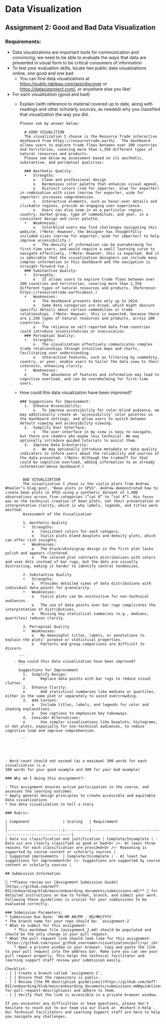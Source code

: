 # Data Visualization

## Assignment 2: Good and Bad Data Visualization

### Requirements:

- Data visualizations are important tools for communication and convincing; we need to be able to evaluate the ways that data are presented in visual form to be critical consumers of information 
- To test your evaluation skills, locate two public data visualizations online, one good and one bad  
    - You can find data visualizations at https://public.tableau.com/app/discover or https://datavizproject.com/, or anywhere else you like! 
- For each visualization (good and bad):  
    - Explain (with reference to material covered up to date, along with readings and other scholarly sources, as needed) why you classified that visualization the way you did.
      
      ```
      Please see my answer below: 

        # GOOD VISUALITION
        The visualization I choose is the Resource Trade interactive dashboard from https://resourcetrade.earth/.  The dashboard allows users to explore trade flows between over 200 countries and territories, covering more than 1,350 different types of natural resources and products.  
        Please see below my assessment based on its aesthetic, substantive, and perceptual qualities:
        
        ### Aesthetic Quality:
        •	Strengths:
            o	Clean and professional design
            o	Harmonious color palette that enhances visual appeal.
            o	Distinct colors (red for importer, blue for exporter) in combination with sizes (narrow for exporter, wide for importer) increases comprehension. 
            o	Interactive elements, such as hover-over details and clickable regions, provide an engaging user experience.
            o	Users can also zoom in on a particular region, country, market group, type of commodities, and year, in a consistent design and color palette. 
        •	Weaknesses:
            o	Colorblind users may find challenges navigating this website. (*Note: However, the designer has thoughtfully included sizes (narrow for exporter, wide for importer) to help improve accessibility.)
            o	The density of information can be overwhelming for first-time users, and would require a small learning curve to navigate effectively. (*Note: However, this is expected. And it is admirable that the visualization designers can include many complex information in this dashboard and the navigation is straight-forward too.)
        ### Substantive Quality:
        •	Strengths:
            o	It allows users to explore trade flows between over 200 countries and territories, covering more than 1,350 different types of natural resources and products. (Reference: https://resourcetrade.earth/about.) 
        •	Weaknesses:
            o	The dashboard presents data only up to 2024.  
            o	Some data categories are broad, which might obscure specific details about certain commodities or trade relationships. (*Note: However, this is expected, because there are 1,350 types of natural resources and products, across 200 countries.)
            o	The reliance on self-reported data from countries could introduce inconsistencies or inaccuracies.
        ### Perceptual Quality:
        •	Strengths:
            o	The visualization effectively communicates complex trade relationships through intuitive maps and charts, facilitating user understanding.
            o	Interactive features, such as filtering by commodity, country, or year, enable users to tailor the data view to their interests, enhancing clarity.
        •	Weaknesses:
        o	    The abundance of features and information may lead to cognitive overload, and can be overwhelming for first-time users. 

      ```
    - How could this data visualization have been improved?  
      ```
      ### Suggestions for Improvement:
        1.	Enhance Accessibility:
            o	To improve accessibility for color-blind audience, we may additionally create an ‘accessibility’ color palettes in the dashboard settings, and allow users to switch between default viewing and accessibility viewing. 
        2.	Simplify User Interface:
            o	The user-interface in my view is easy to navigate, but there are readers who maybe less technical. We may optionally introduce guided tutorials to assist them.  
        3.	Improve Data Granularity:
            o	We may optionally introduce metadata or data quality indicators to inform users about the reliability and sources of the data presented. (*Note: Although the tradeoff for that could be cognitive overload, adding information to an already information-dense dashboard.)
      
      ```



```
      
        BAD VISUALIZATION
        The visualization I chose is the violin plots from Andrew Wheeler’s blog post, "Bean plots in SPSS". Andrew demonstrated how to create bean plots in SPSS using a synthetic dataset of 1,000 observations across five categories (“cat 0” to “cat 4”). His focus was on the technical creation of bean plots, not their presentation or interpretative clarity, which is why labels, legends, and titles were omitted.
        Assessment of the Visualization

        1. Aesthetic Quality
        •	Strengths: 
            o	Consistent colors for each category.
            o	Violin plots blend boxplots and density plots, which can offer rich insights.
        •	Weaknesses: 
            o	The black/white/gray design in the first plot lacks polish and appears cluttered.
            o	The colored plot contrasts distributions with colors and uses dots instead of bar rugs, but the dots are visually distracting, making it harder to identify central tendencies.

        2. Substantive Quality
        •	Strengths: 
            o	Provides detailed views of data distributions with individual data points for granularity.
        •	Weaknesses: 
            o	Violin plots can be unintuitive for non-technical audiences.
            o	The use of data points over bar rugs complicates the interpretation of distributions.
            o	Missing key statistical summaries (e.g., medians, quartiles) reduces clarity.

        3. Perceptual Quality
        •	Weaknesses: 
            o	No meaningful titles, labels, or annotations to explain the plots’ purpose or statistical properties.
            o	Patterns and group comparisons are difficult to discern.

      ```
    - How could this data visualization have been improved?  
      ```
      Suggestions for Improvement
        1.	Simplify Design: 
        o	    Replace data points with bar rugs to reduce visual clutter.
        2.	Enhance Clarity: 
        o	    Add statistical summaries like medians or quartiles, either in the same plot or separately to avoid overcrowding.
        3.	Add Context: 
            o	Include titles, labels, and legends for color and shading explanations.
            o	Use captions to emphasize key takeaways.
        4.	Consider Alternatives: 
        o	    Use simpler visualizations like boxplots, histograms, or dot plots, especially for non-technical audiences, to reduce cognitive load and improve comprehension.

       ```



      
- Word count should not exceed (as a maximum) 500 words for each visualization (i.e. 
300 words for your good example and 500 for your bad example)

### Why am I doing this assignment?:

- This assignment ensures active participation in the course, and assesses the learning outcomes
* Apply general design principles to create accessible and equitable data visualizations
* Use data visualization to tell a story

### Rubric:

| Component               | Scoring   | Requirement                                                 |
|-------------------------|-----------|-------------------------------------------------------------|
| Data viz classification and justification | Complete/Incomplete | - Data viz are clearly classified as good or bad<br />- At least three reasons for each classification are provided<br />- Reasoning is supported by course content or scholarly sources |
| Suggested improvements  | Complete/Incomplete | - At least two suggestions for improvement<br />- Suggestions are supported by course content or scholarly sources |

## Submission Information

🚨 **Please review our [Assignment Submission Guide](https://github.com/UofT-DSI/onboarding/blob/main/onboarding_documents/submissions.md)** 🚨 for detailed instructions on how to format, branch, and submit your work. Following these guidelines is crucial for your submissions to be evaluated correctly.

### Submission Parameters:
* Submission Due Date: `HH:MM AM/PM - DD/MM/YYYY`
* The branch name for your repo should be: `assignment-2`
* What to submit for this assignment:
    * This markdown file (assignment_2.md) should be populated and should be the only change in your pull request.
* What the pull request link should look like for this assignment: `https://github.com/<your_github_username>/visualization/pull/<pr_id>`
    * Open a private window in your browser. Copy and paste the link to your pull request into the address bar. Make sure you can see your pull request properly. This helps the technical facilitator and learning support staff review your submission easily.

Checklist:
- [ ] Create a branch called `assignment-2`.
- [ ] Ensure that the repository is public.
- [ ] Review [the PR description guidelines](https://github.com/UofT-DSI/onboarding/blob/main/onboarding_documents/submissions.md#guidelines-for-pull-request-descriptions) and adhere to them.
- [ ] Verify that the link is accessible in a private browser window.

If you encounter any difficulties or have questions, please don't hesitate to reach out to our team via our Slack at `#cohort-3-help`. Our Technical Facilitators and Learning Support staff are here to help you navigate any challenges.
